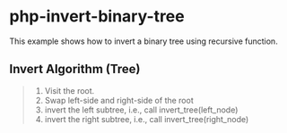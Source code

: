 # php-invert-binary-tree
 
This example shows how to invert a binary tree using recursive function.


## Invert Algorithm (Tree)
> 1. Visit the root.
> 2. Swap left-side and right-side of the root
> 3. invert the left subtree, i.e., call invert_tree(left_node)
> 4. invert the right subtree, i.e., call invert_tree(right_node) 
